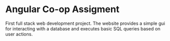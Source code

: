 # Angular Co-op Assigment

First full stack web development project. The website provides a simple gui for interacting with a database and executes basic SQL queries based on user actions.

